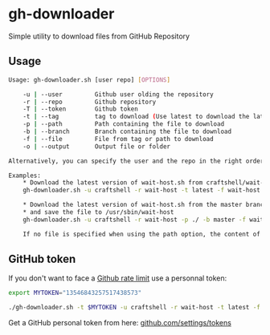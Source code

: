# gh-downloader

Simple utility to download files from GitHub Repository

## Usage

```sh
Usage: gh-downloader.sh [user repo] [OPTIONS]

    -u | --user         Github user olding the repository
    -r | --repo         Github repository
    -T | --token        Github token
    -t | --tag          tag to download (Use latest to download the latest tag)
    -p | --path         Path containing the file to download
    -b | --branch       Branch containing the file to download
    -f | --file         File from tag or path to download
    -o | --output       Output file or folder

Alternatively, you can specify the user and the repo in the right order.

Examples:
    * Download the latest version of wait-host.sh from craftshell/wait-host and save the file to /usr/sbin/wait-host
    gh-downloader.sh -u craftshell -r wait-host -t latest -f wait-host.sh -o /usr/sbin/wait-host

    * Download the latest version of wait-host.sh from the master branch of craftshell/wait-host
    * and save the file to /usr/sbin/wait-host
    gh-downloader.sh -u craftshell -r wait-host -p ./ -b master -f wait-host.sh -o /usr/sbin/wait-host

    If no file is specified when using the path option, the content of the folder will be downloaded
```

## GitHub token

If you don't want to face a [Github rate limit](https://developer.github.com/v3/rate_limit/) use a personnal token:

```sh
export MYTOKEN="13546843257517438573"

./gh-downloader.sh -t $MYTOKEN -u craftshell -r wait-host -t latest -f wait-host.sh -o /usr/sbin/wait-host
```

Get a GitHub personal token from here:  [github.com/settings/tokens](github.com/settings/tokens)
